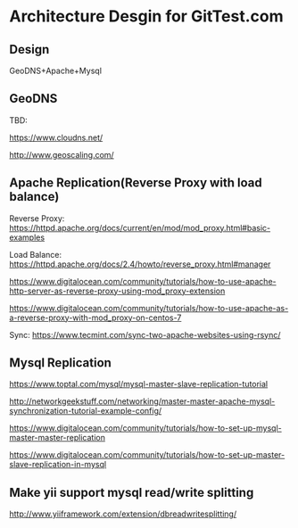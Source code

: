 # Architecture Desgin for GitTest.com

## Design
GeoDNS+Apache+Mysql

## GeoDNS
TBD:

https://www.cloudns.net/

http://www.geoscaling.com/

## Apache Replication(Reverse Proxy with load balance)
Reverse Proxy: https://httpd.apache.org/docs/current/en/mod/mod_proxy.html#basic-examples

Load Balance:
https://httpd.apache.org/docs/2.4/howto/reverse_proxy.html#manager

https://www.digitalocean.com/community/tutorials/how-to-use-apache-http-server-as-reverse-proxy-using-mod_proxy-extension

https://www.digitalocean.com/community/tutorials/how-to-use-apache-as-a-reverse-proxy-with-mod_proxy-on-centos-7

Sync: https://www.tecmint.com/sync-two-apache-websites-using-rsync/

## Mysql Replication
https://www.toptal.com/mysql/mysql-master-slave-replication-tutorial

http://networkgeekstuff.com/networking/master-master-apache-mysql-synchronization-tutorial-example-config/

https://www.digitalocean.com/community/tutorials/how-to-set-up-mysql-master-master-replication

https://www.digitalocean.com/community/tutorials/how-to-set-up-master-slave-replication-in-mysql

## Make yii support mysql read/write splitting
http://www.yiiframework.com/extension/dbreadwritesplitting/
